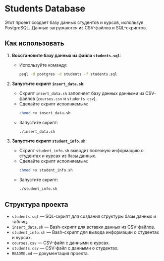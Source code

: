 # Students Database

Этот проект создает базу данных студентов и курсов, используя PostgreSQL. Данные загружаются из CSV-файлов и SQL-скриптов.

## Как использовать

1. **Восстановите базу данных из файла `students.sql`**:
   - Используйте команду:
     ```bash
     psql -U postgres -d students -f students.sql
     ```

2. **Запустите скрипт `insert_data.sh`**:
   - Скрипт `insert_data.sh` заполняет базу данных данными из CSV-файлов (`courses.csv` и `students.csv`).
   - Сделайте скрипт исполняемым:
     ```bash
     chmod +x insert_data.sh
     ```
   - Запустите скрипт:
     ```bash
     ./insert_data.sh
     ```

3. **Запустите скрипт `student_info.sh`**:
   - Скрипт `student_info.sh` выводит полезную информацию о студентах и курсах из базы данных.
   - Сделайте скрипт исполняемым:
     ```bash
     chmod +x student_info.sh
     ```
   - Запустите скрипт:
     ```bash
     ./student_info.sh
     ```

## Структура проекта

- `students.sql` — SQL-скрипт для создания структуры базы данных и таблиц.
- `insert_data.sh` — Bash-скрипт для вставки данных из CSV-файлов.
- `student_info.sh` — Bash-скрипт для вывода информации о студентах и курсах.
- `courses.csv` — CSV-файл с данными о курсах.
- `students.csv` — CSV-файл с данными о студентах.
- `README.md` — документация проекта.

